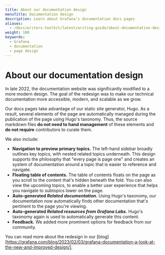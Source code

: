 ```yaml
---
title: About our documentation design
menuTitle: Documentation design
description: Learn about Grafana's documentation docs pages
aliases:
  - /docs/writers-toolkit/latest/writing-guide/about-documentation-design/
weight: 100
keywords:
  - Grafana
  - documentation
  - page design
---
```


# About our documentation design

In late 2022, the documentation website was significantly modified to a more modern design. The goal of the redesign was to make our technical documentation more accessible, modern, and scalable as we grow.  

Our docs pages take advantage of our static site generator, Hugo. As a result, several elements of the page are automatically managed during the publication of the page using Hugo's taxonomy. Thus, the source markdown files **do not need to hand management** of these elements and **do not require** contributors to curate them.

We also include:

- **Navigation to preview primary topics.** The left-hand sidebar broadly outlines key topics, with nested related topics underneath. This design supports the philosophy that "every page is page one" and creates an system of documentation around a topic that is easier to reference and navigate. 
- **Floating table of contents.** The table of contents floats on the page as you scroll to the content that's hidden beneath the fold. You can also view the upcoming topics, to enable a better user experience that helps you navigate to subtopics lower on the page.
- **Auto-generated _Related documentation_.** Using Hugo's taxonomy, our documentation now automatically finds other documentation that's pertinent to the page you're viewing.
- **Auto-generated _Related resources from Grafana Labs_.** Hugo's taxonomy again is used to automatically generate this content.
- **Feedback.** We added more prominent options for feedback from our community.

You can read more about the redesign in our [blog] [https://grafana.com/blog/2023/02/03/grafana-documentation-a-look-at-the-new-and-improved-design/].
